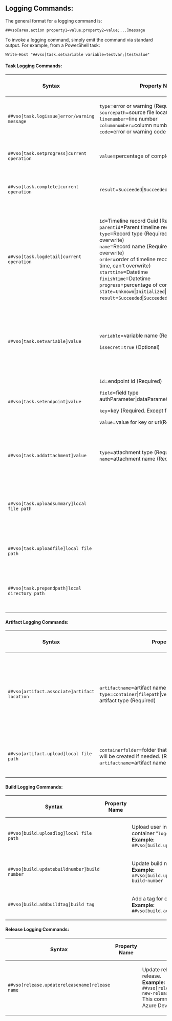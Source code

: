 ## Logging Commands:

The general format for a logging command is:

    ##vso[area.action property1=value;property2=value;...]message

To invoke a logging command, simply emit the command via standard output. For example, from a PowerShell task:

    Write-Host "##vso[task.setvariable variable=testvar;]testvalue"

#### Task Logging Commands:

<table>
    <thead>
        <tr>
            <th>Syntax</th>
            <th>Property Name</th>
            <th>Usage</th>
            <th>Minimum Agent Version</th>
        </tr>
    </thead>
    <tbody>
        <tr>
            <td>
                <p align="left">
                    <code>##vso[task.logissue]error/warning message</code>
                </p>
            </td>
            <td>
                <p align="left">
                    <code>type</code>=error or warning (Required) <br>
                    <code>sourcepath</code>=source file location <br>
                    <code>linenumber</code>=line number <br>
                    <code>columnnumber</code>=column number <br>
                    <code>code</code>=error or warning code <br>
                </p>
            </td>
            <td>
                <p align="left">
                    Log error or warning issue to timeline record of current task.<br>
                    <b>Example:</b> <br>
                    <code>##vso[task.logissue type=error;sourcepath=consoleapp/main.cs;linenumber=1;columnnumber=1;code=100;]this is an error</code>
                </p>
            </td>
            <td>
            </td>
        </tr>
        <tr>
            <td>
                <p align="left">
                    <code>##vso[task.setprogress]current operation</code>
                </p>
            </td>
            <td>
                <p align="left">
                    <code>value</code>=percentage of completion
                </p>
            </td>
            <td>
                <p align="left">
                    Set progress and current operation for current task.<br>
                    <b>Example:</b> <br>
                    <code>##vso[task.setprogress value=75;]Upload Log</code>
                </p>
            </td>
            <td>
            </td>
        </tr>
        <tr>
            <td>
                <p align="left">
                    <code>##vso[task.complete]current operation</code>
                </p>
            </td>
            <td>
                <p align="left">
                    <code>result</code>=<code>Succeeded</code>|<code>SucceededWithIssues</code>|<code>Failed</code>
                </p>
            </td>
            <td>
                <p align="left">
                    Finish timeline record for current task, set task result and current operation. When result not provided, set result to succeeded.<br>
                    <b>Example:</b> <br>
                    <code>##vso[task.complete result=Succeeded;]DONE</code>
                </p>
            </td>
            <td>
                1.95
            </td>
        </tr>
        <tr>
            <td>
                <p align="left">
                    <code>##vso[task.logdetail]current operation</code>
                </p>
            </td>
            <td>
                <p align="left">
                    <code>id</code>=Timeline record Guid (Required)<br>
                    <code>parentid</code>=Parent timeline record Guid <br>
                    <code>type</code>=Record type (Required for first time, can't overwrite)<br>
                    <code>name</code>=Record name (Required for first time, can't overwrite)<br>
                    <code>order</code>=order of timeline record (Required for first time, can't overwrite)<br>
                    <code>starttime</code>=Datetime <br>
                    <code>finishtime</code>=Datetime <br>
                    <code>progress</code>=percentage of completion <br>
                    <code>state</code>=<code>Unknown</code>|<code>Initialized</code>|<code>InProgress</code>|<code>Completed</code> <br>
                    <code>result</code>=<code>Succeeded</code>|<code>SucceededWithIssues</code>|<code>Failed</code><br>
                </p>
            </td>
            <td>
                <p align="left">
                    Create and update detail timeline records. <br>
                    The first time a <code>##vso[task.logdetail]</code> message is seen for a given task, a detailed timeline is created for that task. <br>
                    Nested timeline records are created and updated based on id and parentid. <br>
                    The task author needs to remember which Guid they used for each timeline record. The logging system tracks the Guid for each timeline record that has been created, so any new Guid results in a new timeline record. <br>
                    <b>Examples:</b> <br>
                    Create new root timeline record: <code>##vso[task.logdetail id=new guid;name=project1;type=build;order=1]create new timeline record</code><br>
                    Create new nested timeline record: <code>##vso[task.logdetail id=new guid;parentid=exist timeline record guid;name=project1;type=build;order=1]create new nested timeline record</code><br>
                    Update exist timeline record: <code>##vso[task.logdetail id=existing timeline record guid;progress=15;state=InProgress;]update timeline record</code>
                </p>
            </td>
            <td>
            </td>
        </tr>
        <tr>
            <td>
                <p align="left">
                    <code>##vso[task.setvariable]value</code>
                </p>
            </td>
            <td>
                <p align="left">
                    <code>variable</code>=variable name (Required) <br>
                </p>
                 <p align="left">
                    <code>issecret</code>=<code>true</code> (Optional) <br>
                </p>
            </td>
            <td>
                <p align="left">
                    Sets a variable in the variable service of taskcontext. The first task can set a variable, and following tasks in the same phase are able to use the variable. The variable is exposed to the following tasks as an environment variable. When <code>issecret</code> is set to <code>true</code>, the value of the variable will be saved as secret and masked out from log. Secret variables are not passed into tasks as environment variables and must be passed as inputs.<br>
                    <b>Examples:</b> <br>
                    <code>##vso[task.setvariable variable=testvar]testvalue</code><br>
                    <code>##vso[task.setvariable variable=testvar;issecret=true]testvalue</code><br>
                </p>
            </td>
            <td>
            </td>
        </tr>
         <tr>
            <td>
                <p align="left">
                    <code>##vso[task.setendpoint]value</code>
                </p>
            </td>
            <td>
                <p align="left">
                    <code>id</code>=endpoint id (Required) <br>
                </p>
                <p align="left">
                    <code>field</code>=field type authParameter|dataParameter|url (Required) <br>
                </p>
                <p align="left">
                    <code>key</code>=key (Required. Except for field=url) <br>
                </p>
                  <p align="left">
                    <code>value</code>=value for key or url(Required) <br>
                </p>
            </td>
            <td>
                <p align="left">
                    Set an endpoint field with given value. Value updated will be retained in the endpoint for the subsequent tasks that execute within the same job.<br>
                    <b>Examples:</b> <br>
                    <code>##vso[task.setendpoint id=000-0000-0000;field=authParameter;key=AccessToken]testvalue</code><br>
                    <code>##vso[task.setendpoint id=000-0000-0000;field=dataParameter;key=userVariable]testvalue</code><br>
                </p>
            </td>
            <td>
            </td>
        </tr>
        <tr>
            <td>
                <p align="left">
                    <code>##vso[task.addattachment]value</code>
                </p>
            </td>
            <td>
                <p align="left">
                    <code>type</code>=attachment type (Required) <br>
                    <code>name</code>=attachment name (Required) <br>
                </p>
            </td>
            <td>
                <p align="left">
                    Upload and attach attachment to current timeline record. These files are not available for download with logs. These can only be referred to by extensions using the type or name values. <br>
                    <b>Example:</b> <br>
                    <code>##vso[task.addattachment type=myattachmenttype;name=myattachmentname;]c:\myattachment.txt</code><br>
                </p>
            </td>
            <td>
            </td>
        </tr>
        <tr>
            <td>
                <p align="left">
                    <code>##vso[task.uploadsummary]local file path</code>
                </p>
            </td>
            <td>
                <p align="left">
                </p>
            </td>
            <td>
                <p align="left">
                    Upload and attach summary markdown to current timeline record. This summary shall be added to the build/release summary and not available for download with logs.<br>
                    <b>Examples:</b> <br>
                    <code>##vso[task.uploadsummary]c:\testsummary.md</code> <br>
                    It is a short hand form for the command <br>
                    <code>##vso[task.addattachment type=Distributedtask.Core.Summary;name=testsummaryname;]c:\testsummary.md</code><br>
                </p>
            </td>
            <td>
               0.5.6
            </td>
        </tr>
        <tr>
            <td>
                <p align="left">
                    <code>##vso[task.uploadfile]local file path</code>
                </p>
            </td>
            <td>
                <p align="left">
                </p>
            </td>
            <td>
                <p align="left">
                    Upload user interested file as additional log information to the current timeline record. The file shall be available for download along with task logs.<br>
                    <b>Example:</b> <br>
                    <code>##vso[task.uploadfile]c:\additionalfile.log</code>
                </p>
            </td>
            <td>
                <p align="left">
                    1.101
                </p>
            </td>
        </tr>
        <tr>
            <td>
                <p align="left">
                    <code>##vso[task.prependpath]local directory path</code>
                </p>
            </td>
            <td>
                <p align="left">
                </p>
            </td>
            <td>
                <p align="left">
                    Instruction for the agent to update the PATH environment variable. The specified directory is prepended
                    to the PATH. The updated environment variable will be reflected in subsequent tasks.<br>
                    <b>Example:</b> <br>
                    <code>##vso[task.prependpath]c:\my\directory\path</code>
                </p>
            </td>
            <td>
                <p align="left">
                    2.115.0
                </p>
            </td>
        </tr>
    </tbody>
</table>


#### Artifact Logging Commands:
<table>
    <thead>
        <tr>
            <th>Syntax</th>
            <th>Property Name</th>
            <th>Usage</th>
            <th>Minimum Agent Version</th>
        </tr>
    </thead>
    <tbody>
        <tr>
            <td>
                <p align="left">
                    <code>##vso[artifact.associate]artifact location</code>
                </p>
            </td>
            <td>
                <p align="left">
                    <code>artifactname</code>=artifact name (Required) <br>
                    <code>type</code>=<code>container</code>|<code>filepath</code>|<code>versioncontrol</code>|<code>gitref</code>|<code>tfvclabel</code>, artifact type (Required)<br>
                </p>
            </td>
            <td>
                <p align="left">
                    Create an artifact link, artifact location is required to be a file container path, VC path or UNC share path. <br>
                    <b>Examples:</b> <br>
                    <code>##vso[artifact.associate artifacttype=container;artifactname=MyServerDrop]#/1/build</code> <br>
                    <code>##vso[artifact.associate artifacttype=filepath;artifactname=MyFileShareDrop]\\MyShare\MyDropLocation</code> <br>
                    <code>##vso[artifact.associate artifacttype=versioncontrol;artifactname=MyTfvcPath]$/MyTeamProj/MyFolder</code> <br>
                    <code>##vso[artifact.associate artifacttype=gitref;artifactname=MyTag]refs/tags/MyGitTag</code> <br>
                    <code>##vso[artifact.associate artifacttype=tfvclabel;artifactname=MyTag]MyTfvcLabel</code> <br>
                </p>
            </td>
            <td>
            </td>
        </tr>
        <tr>
            <td>
                <p align="left">
                    <code>##vso[artifact.upload]local file path</code>
                </p>
            </td>
            <td>
                <p align="left">
                    <code>containerfolder</code>=folder that the file will upload to, folder will be created if needed. (Required)<br>
                    <code>artifactname</code>=artifact name<br>
                </p>
            </td>
            <td>
                <p align="left">
                    Upload local file into a file container folder, create artifact if <code>artifactname</code> provided.<br>
                    <b>Example:</b> <br>
                    <code>##vso[artifact.upload containerfolder=testresult;artifactname=uploadedresult;]c:\testresult.trx</code><br>
                </p>
            </td>
            <td>
            </td>
    </tbody>
</table>


#### Build Logging Commands:
<table>
    <thead>
        <tr>
            <th>Syntax</th>
            <th>Property Name</th>
            <th>Usage</th>
            <th>Minimum Agent Version</th>
        </tr>
    </thead>
    <tbody>
        <tr>
            <td>
                <p align="left">
                    <code>##vso[build.uploadlog]local file path</code>
                </p>
            </td>
            <td>
                <p align="left">
                </p>
            </td>
            <td>
                <p align="left">
                    Upload user interested log to build’s container “<code>logs\tool</code>” folder.<br>
                    <b>Example:</b> <br>
                    <code>##vso[build.uploadlog]c:\msbuild.log</code>
                </p>
            </td>
            <td>
            </td>
        </tr>
        <tr>
            <td>
                <p align="left">
                    <code>##vso[build.updatebuildnumber]build number</code>
                </p>
            </td>
            <td>
                <p align="left">
                </p>
            </td>
            <td>
                <p align="left">
                    Update build number for current build.<br>
                    <b>Example:</b> <br>
                    <code>##vso[build.updatebuildnumber]my-new-build-number</code>
                </p>
            </td>
            <td>
                1.88
            </td>
        </tr>
        <tr>
            <td>
                <p align="left">
                    <code>##vso[build.addbuildtag]build tag</code>
                </p>
            </td>
            <td>
                <p align="left">
                </p>
            </td>
            <td>
                <p align="left">
                    Add a tag for current build.<br>
                    <b>Example:</b> <br>
                    <code>##vso[build.addbuildtag]Tag_UnitTestPassed</code>
                </p>
            </td>
            <td>
                1.95
            </td>
        </tr>
    </tbody>
</table>


#### Release Logging Commands:
<table>
    <thead>
        <tr>
            <th>Syntax</th>
            <th>Property Name</th>
            <th>Usage</th>
            <th>Minimum Agent Version</th>
        </tr>
    </thead>
    <tbody>
        <tr>
            <td>
                <p align="left">
                    <code>##vso[release.updatereleasename]release name</code>
                </p>
            </td>
            <td>
                <p align="left">
                </p>
            </td>
            <td>
                <p align="left">
                    Update release name for current release.<br>
                    <b>Example:</b> <br>
                    <code>##vso[release.updatereleasename]my-new-release-name</code><br>
                    This command is not supported in Azure DevOps Server(TFS).
                </p>
            </td>
            <td>
                2.132
            </td>
        </tr>
    </tbody>
</table>
